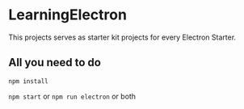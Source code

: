 # LearningElectron
This projects serves as starter kit projects for every Electron Starter.

## All you need to do

```npm install```

```npm start```   or    ```npm run electron``` or both
